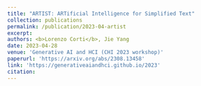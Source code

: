 ```yaml
---
title: "ARTIST: ARTificial Intelligence for Simplified Text"
collection: publications
permalink: /publication/2023-04-artist
excerpt: 
authors: <b>Lorenzo Corti</b>, Jie Yang
date: 2023-04-28
venue: 'Generative AI and HCI (CHI 2023 workshop)'
paperurl: 'https://arxiv.org/abs/2308.13458'
link: 'https://generativeaiandhci.github.io/2023'
citation: 
---
```

